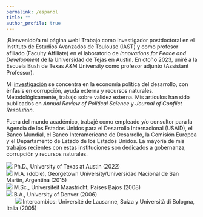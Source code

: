 ```yaml
---
permalink: /espanol
title: ""
author_profile: true
---
```


¡Bienvenido/a mi página web! Trabajo como investigador postdoctoral en el Instituto de Estudios Avanzados de Toulouse (IAST) y como profesor afiliado (Faculty Affiliate) en el laboratorio de *Innovations for Peace and Development* de la Universidad de Tejas en Austin. En otoño 2023, uniré a la Escuela Bush de Texas A&M University como profesor adjunto (Assistant Professor).

Mi [investigación](https://mikedenly.com/research/) se concentra en la economía política del desarrollo, con énfasis en corrupción, ayuda externa y recursos naturales. Metodológicamente, trabajo sobre validez externa. Mis artículos han sido publicados en *Annual Review of Political Science* y *Journal of Conflict Resolution*.

Fuera del mundo académico, trabajé como empleado y/o consultor para la Agencia de los Estados Unidos para el Desarrollo Internacional (USAID), el Banco Mundial, el Banco Interamericano de Desarrollo, la Comisión Europea y el Departamento de Estado de los Estados Unidos. La mayoría de mis trabajos recientes con estas instituciones son dedicados a gobernanza, corrupción y recursos naturales. 
   

![](/images/gradhatpng.png) Ph.D., University of Texas at Austin (2022)
<br>![](/images/gradhatpng.png) M.A. (doble), Georgetown University/Universidad Nacional de San Martín, Argentina (2015)
<br>![](/images/gradhatpng.png) M.Sc., Universiteit Maastricht, Países Bajos (2008)
<br>![](/images/gradhatpng.png) B.A., University of Denver (2006) 
<br> &nbsp; &nbsp; &nbsp; ![](/images/bullet.png) Intercambios: Université de Lausanne, Suiza y Università di Bologna, Italia (2005)
